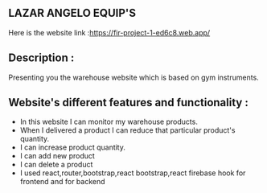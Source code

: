 ## LAZAR ANGELO EQUIP'S

Here is the website link :https://fir-project-1-ed6c8.web.app/

## Description :

Presenting you the warehouse website  which is based on gym instruments.


## Website's different features and functionality :

*  In this website I can monitor my warehouse products.
* When I delivered a product I can reduce that particular product's quantity.
* I can increase product quantity.
* I can add new product
* I can delete a product
* I used react,router,bootstrap,react bootstrap,react firebase hook for frontend and for backend